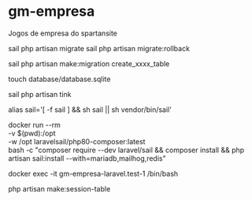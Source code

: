 # gm-empresa

Jogos de empresa do spartansite

sail php artisan migrate
sail php artisan migrate:rollback

sail php artisan make:migration create_xxxx_table

touch database/database.sqlite

sail php artisan tink

alias sail='[ -f sail ] && sh sail || sh vendor/bin/sail'

docker run --rm \
 -v $(pwd):/opt \
 -w /opt laravelsail/php80-composer:latest \
 bash -c "composer require --dev laravel/sail && composer install && php artisan sail:install --with=mariadb,mailhog,redis"

docker exec -it gm-empresa-laravel.test-1 /bin/bash


php artisan make:session-table
